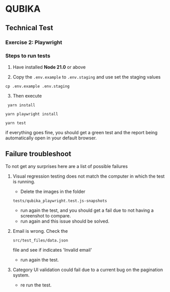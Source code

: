 # QUBIKA

## Technical Test

### Exercise 2: Playwright

### Steps to run tests

1. Have installed **Node 21.0** or above

2. Copy the `.env.example` to `.env.staging` and use set the staging values

```
cp .env.example .env.staging
```

3. Then execute

```
 yarn install
```

```
yarn playwright install
```

```
yarn test
```

if everything goes fine, you should get a green test and the report being automatically open in your default browser.

## Failure troubleshoot

To not get any surprises here are a list of possible failures

1. Visual regression testing does not match the computer in which the test is running.

   - Delete the images in the folder

   ```
   tests/qubika_playwright.test.js-snapshots
   ```

   - run again the test, and you should get a fail due to not having a screenshot to compare.
   - run again and this issue should be solved.

1. Email is wrong. Check the

   ```
   src/test_files/data.json
   ```

   file and see if indicates 'Invalid email'

   - run again the test.

1. Category UI validation could fail due to a current bug on the pagination system.

   - re run the test.